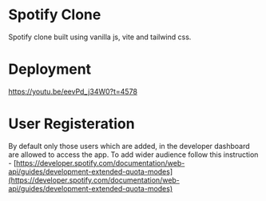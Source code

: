 # Spotify Clone
Spotify clone built using vanilla js, vite and tailwind css.

# Deployment

https://youtu.be/eevPd_j34W0?t=4578

# User Registeration

By default only those users which are added, in the developer dashboard are allowed to access the app.
To add wider audience follow this instruction - [https://developer.spotify.com/documentation/web-api/guides/development-extended-quota-modes](https://developer.spotify.com/documentation/web-api/guides/development-extended-quota-modes)
